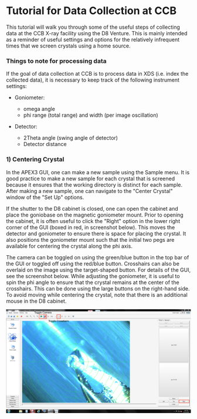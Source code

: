 # Tutorial for Data Collection at CCB

This tutorial will walk you through some of the useful steps of
collecting data at the CCB X-ray facility using the D8 Venture. This
is mainly intended as a reminder of useful settings and options for the
relatively infrequent times that we screen crystals using a home source. 

### Things to note for processing data

If the goal of data collection at CCB is to process data in XDS
(i.e. index the collected data), it is necessary to keep track of the
following instrument settings:

- Goniometer:
    - omega angle
    - phi range (total range) and width (per image oscillation)

- Detector:
    - 2Theta angle (swing angle of detector)
    - Detector distance

### 1) Centering Crystal

In the APEX3 GUI, one can make a new sample using the Sample menu. It is good
practice to make a new sample for each crystal that is screened because it ensures
that the working directory is distinct for each sample. After making a new sample, one
can navigate to the "Center Crystal" window of the "Set Up" options.

If the shutter to the D8 cabinet is closed, one can open the cabinet and
place the goniobase on the magnetic goniometer mount. Prior to opening the
cabinet, it is often useful to click the "Right" option in the lower right corner of the
GUI (boxed in red, in screenshot below). This moves the detector and goniometer to ensure there is space for placing the crystal.
It also positions the goniometer mount such that the initial two pegs are available for centering
the crystal along the phi axis.

The camera can be toggled on using the green/blue button in the top bar of the GUI or toggled off
using the red/blue button. Crosshairs can also be overlaid on the image using the target-shaped button. For
details of the GUI, see the screenshot below. While adjusting the goniometer, it is useful to spin the phi
angle to ensure that the crystal remains at the center of the crosshairs. This can be done using the large buttons on the
right-hand side. To avoid moving while centering the crystal, note that there is an additional mouse in the D8 cabinet. 

![Screenshot: Centering Crystal](/tutorial/images/GUI_CenterCrystal.PNG)